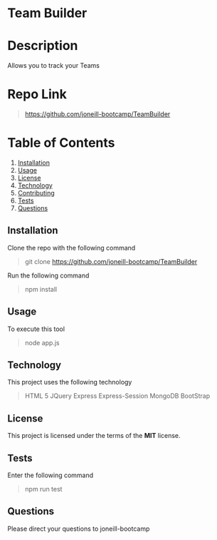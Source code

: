 # Team Builder

# Description

Allows you to track your Teams

# Repo Link

> https://github.com/joneill-bootcamp/TeamBuilder

# Table of Contents

1. [Installation](##Installation)
2. [Usage](##Usage)
3. [License](##License)
4. [Technology](##Technology)
5. [Contributing](##Contributing)
6. [Tests](##Tests)
7. [Questions](##Questions)

## Installation

Clone the repo with the following command

> git clone https://github.com/joneill-bootcamp/TeamBuilder

Run the following command

> npm install

## Usage

To execute this tool

> node app.js

## Technology

This project uses the following technology

> HTML 5
> JQuery
> Express
> Express-Session
> MongoDB
> BootStrap

## License

This project is licensed under the terms of the **MIT** license.

## Tests

Enter the following command

> npm run test

## Questions

Please direct your questions to joneill-bootcamp
